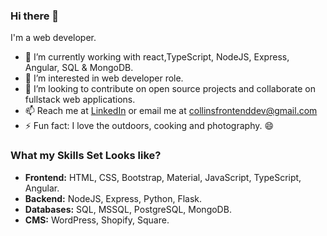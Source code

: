 ### Hi there 👋

I'm a web developer.

- 🔭 I’m currently working with react,TypeScript, NodeJS, Express, Angular, SQL & MongoDB.
- 🌱 I’m interested in web developer role.
- 👯 I’m looking to contribute on open source projects and collaborate on fullstack web applications.
- 📫 Reach me at [LinkedIn](https://www.linkedin.com/in/collins-mutai/) or email me at [collinsfrontenddev@gmail.com](mailto:collinsfrontenddev@gmail.com)
- ⚡ Fun fact: I love the outdoors, cooking and photography. 😄

### What my Skills Set Looks like?
- **Frontend:** HTML, CSS, Bootstrap, Material, JavaScript, TypeScript, Angular.
- **Backend:** NodeJS, Express, Python, Flask.
- **Databases:** SQL, MSSQL, PostgreSQL, MongoDB.
- **CMS:** WordPress, Shopify, Square.


